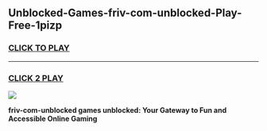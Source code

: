 
## Unblocked-Games-friv-com-unblocked-Play-Free-1pizp
<h3>
<a href="https://premium76.site?title=friv-com-unblocked&ref=18A1">CLICK TO PLAY</a></h3>
<hr>

<h3>
<a href="https://premium76.site?title=friv-com-unblocked&ref=18A1">CLICK 2 PLAY</a>
  
</h3>

<a href="https://premium76.site?title=friv-com-unblocked&ref=18A1"><img src="https://clearcache.store/games.png"></a>


**friv-com-unblocked games unblocked: Your Gateway to Fun and Accessible Online Gaming**
